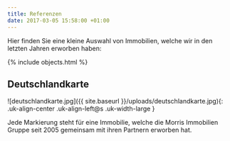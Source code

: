```yaml
---
title: Referenzen
date: 2017-03-05 15:58:00 +01:00
---
```


Hier finden Sie eine kleine Auswahl von Immobilien, welche wir in den letzten Jahren erworben haben:

{% include objects.html %}

## Deutschlandkarte

![deutschlandkarte.jpg]({{ site.baseurl }}/uploads/deutschlandkarte.jpg){: .uk-align-center .uk-align-left@s .uk-width-large }

Jede Markierung steht für eine Immobilie, welche die Morris Immobilien Gruppe seit 2005 gemeinsam mit ihren Partnern erworben hat.
